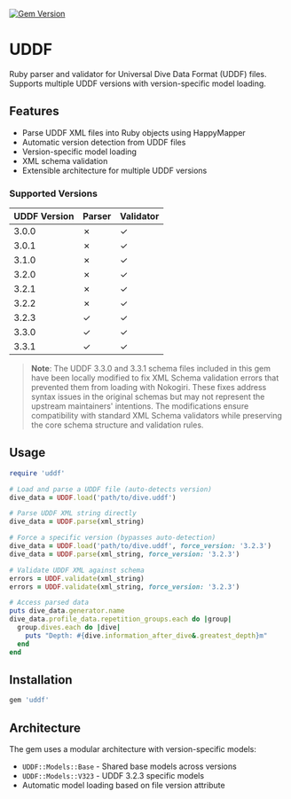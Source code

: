 [![Gem Version](https://badge.fury.io/rb/uddf.svg)](https://badge.fury.io/rb/uddf)

# UDDF

Ruby parser and validator for Universal Dive Data Format (UDDF) files. Supports multiple UDDF versions with version-specific model loading.

## Features

- Parse UDDF XML files into Ruby objects using HappyMapper
- Automatic version detection from UDDF files
- Version-specific model loading
- XML schema validation
- Extensible architecture for multiple UDDF versions

### Supported Versions

| UDDF Version | Parser | Validator |
|--------------|--------|-----------|
| 3.0.0        | ✗      | ✓         |
| 3.0.1        | ✗      | ✓         |
| 3.1.0        | ✗      | ✓         |
| 3.2.0        | ✗      | ✓         |
| 3.2.1        | ✗      | ✓         |
| 3.2.2        | ✗      | ✓         |
| 3.2.3        | ✓      | ✓         |
| 3.3.0        | ✓      | ✓         |
| 3.3.1        | ✓      | ✓         |

> **Note**: The UDDF 3.3.0 and 3.3.1 schema files included in this gem have been locally modified to fix XML Schema validation errors that prevented them from loading with Nokogiri. These fixes address syntax issues in the original schemas but may not represent the upstream maintainers' intentions. The modifications ensure compatibility with standard XML Schema validators while preserving the core schema structure and validation rules.

## Usage

```ruby
require 'uddf'

# Load and parse a UDDF file (auto-detects version)
dive_data = UDDF.load('path/to/dive.uddf')

# Parse UDDF XML string directly
dive_data = UDDF.parse(xml_string)

# Force a specific version (bypasses auto-detection)
dive_data = UDDF.load('path/to/dive.uddf', force_version: '3.2.3')
dive_data = UDDF.parse(xml_string, force_version: '3.2.3')

# Validate UDDF XML against schema
errors = UDDF.validate(xml_string)
errors = UDDF.validate(xml_string, force_version: '3.2.3')

# Access parsed data
puts dive_data.generator.name
dive_data.profile_data.repetition_groups.each do |group|
  group.dives.each do |dive|
    puts "Depth: #{dive.information_after_dive&.greatest_depth}m"
  end
end
```

## Installation

```ruby
gem 'uddf'
```

## Architecture

The gem uses a modular architecture with version-specific models:

- `UDDF::Models::Base` - Shared base models across versions
- `UDDF::Models::V323` - UDDF 3.2.3 specific models
- Automatic model loading based on file version attribute

